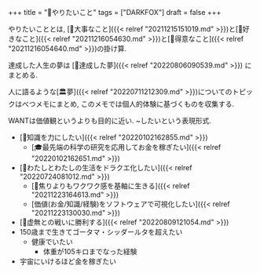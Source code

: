 +++
title = "🦊やりたいこと"
tags = ["DARKFOX"]
draft = false
+++

やりたいこととは, [🦊大事なこと]({{< relref "20211215151019.md" >}})と[🦊好きなこと]({{< relref "20211216054630.md" >}})と[🦊得意なこと]({{< relref "20211216054640.md" >}})の掛け算.

達成した人生の夢は [🦊達成した夢]({{< relref "20220806090539.md" >}}) にまとめる.

人に語るような[🏛夢]({{< relref "20220711212309.md" >}})についてのトピックはべつメモにまとめ, このメモでは個人的体験に基づくものを収集する.

WANTは価値観というよりも目的に近い. ~したいという表現形式.

-   [🦊知識を力にしたい]({{< relref "20220102162855.md" >}})
    -   [🎓最先端の科学の研究を応用してお金を稼ぎたい]({{< relref "20220102162651.md" >}})
-   [🦊わたしとわたしの生活をドラクエ化したい]({{< relref "20220724081012.md" >}})
    -   [🦊焦りよりもワクワク感を基軸に生きる]({{< relref "20211223164613.md" >}})
    -   [価値(お金/知識/経験)をソフトウェアで可視化したい]({{< relref "20211223130030.md" >}})
-   [🦊虚無との戦いに勝利する]({{< relref "20220809121054.md" >}})
-   150歳まで生きてゴータマ・シッダールタを超えたい
    -   健康でいたい
        -   体重が105キロまでなった経験
-   宇宙にいけるほど金を稼ぎたい
